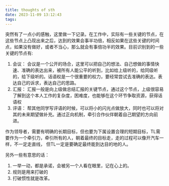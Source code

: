 ```yaml
---
title: thoughts of sth
date: 2023-11-09 13:12:43
tags:
---
```

突然有了一点小的感触，这里做一下记录。在工作中，实际有一些关键的节点，在这些节点上凸现出来之后，达到的效果会事半功倍，相反如果在这些关键的时间点，如果没有做好，或者不当心，那么就会有事倍功半的效果。目前识别到的一些关键的节点有:
1. 会议： 会议是一个公开的场合，这里可以把自己的想法、自己想做的事情快速、准确的表达出来，被所有人能公平的听到，比如给上级听的，给同级听的，给下级听的。话语权是一个很重要的权力，要经常尝试去准确的表达。表达自己的诉求，表达自己的思路。
2. 汇报： 汇报一般是向上级做总结汇报的关键节点，通过这个节点，上级很容易了解到这个本人工作的复杂度，困难度，也能够在这个环节争取资源，获得话语权
3. 评语： 帮其他同学写评语的时候，可以将小的闪光点做放大，同时也可以将对其的未来期望做补充。通过正向机制，牵引合作伙伴朝着自己期望的方向前进。


作为领导者，需要有明确的长期目标，但也要为下属设置合理的短期目标，TL需要作为一个牵引力，牵引所有的人，朝着最终的目标走，走的过程可以像开汽车一样，不一定走直线， 但TL一定是要确定最终能到达目的地的人。 

另外一些有意思的话：
1. 一举一动，都是承诺，会被另一个人看在眼里，记在心上的。
2. 规则是用来打破的
3. 打破惯性就是改革。
